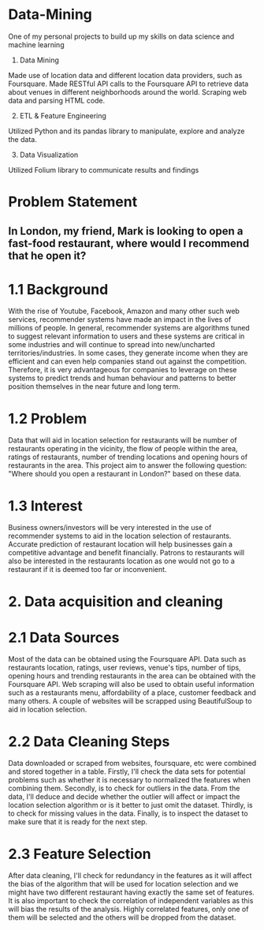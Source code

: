 # Data-Mining

One of my personal projects to build up my skills on data science and machine learning

1. Data Mining

Made use of location data and different location data providers, such as Foursquare. Made RESTful API calls to the Foursquare API to retrieve data about venues in different neighborhoods around the world. Scraping web data and parsing HTML code. 

2. ETL & Feature Engineering

Utilized Python and its pandas library to manipulate, explore and analyze the data. 

3. Data Visualization

Utilized Folium library to communicate results and findings


# Problem Statement

## In London, my friend, Mark is looking to open a fast-food restaurant, where would I recommend that he open it?

# 1.1 Background
With the rise of Youtube, Facebook, Amazon and many other such web services, recommender systems have made an impact in the lives of millions of people. In general, recommender systems are algorithms tuned to suggest relevant information to users and these systems are critical in some industries and will continue to spread into new/uncharted territories/industries. In some cases, they generate income when they are efficient and can even help companies stand out against the competition. Therefore, it is very advantageous for companies to leverage on these systems to predict trends and human behaviour and patterns to better position themselves in the near future and long term. 

# 1.2 Problem
Data that will aid in location selection for restaurants will be number of restaurants operating in the vicinity,  the flow of people within the area, ratings of restaurants, number of trending locations and opening hours of restaurants in the area. This project aim to answer the following question: "Where should you open a restaurant in London?" based on these data.

# 1.3 Interest
Business owners/investors will be very interested in the use of recommender systems to aid in the location selection of restaurants. Accurate prediction of restaurant location will help businesses gain a competitive advantage and benefit financially. Patrons to restaurants will also be interested in the restaurants location as one would not go to a restaurant if it is deemed too far or inconvenient.

# 2. Data acquisition and cleaning

# 2.1 Data Sources
Most of the data can be obtained using the Foursquare API. Data such as restaurants location, ratings, user reviews, venue's tips, number of tips, opening hours and trending restaurants in the area can be obtained with the Foursquare API. Web scraping will also be used to obtain useful information such as a restaurants menu, affordability of a place, customer feedback and many others.
A couple of websites will be scrapped using BeautifulSoup to aid in location selection.

# 2.2 Data Cleaning Steps
Data downloaded or scraped from websites, foursquare, etc were combined and stored together in a table. Firstly, I'll check the data sets for potential problems such as whether it is necessary to normalized the features when combining them. Secondly, is to check for outliers in the data. From the data, I'll deduce and decide whether the outlier will affect or impact the location selection algorithm or is it better to just omit the dataset. Thirdly, is to check for missing values in the data. Finally, is to inspect the dataset to make sure that it is ready for the next step.

# 2.3 Feature Selection
After data cleaning, I'll check for redundancy in the features as it will affect the bias of the algorithm that will be used for location selection and we might have two different restaurant having exactly the same set of features. It is also important to check the correlation of independent variables as this will bias the results of the analysis. Highly correlated features, only one of them will be selected and the others will be dropped from the dataset.



